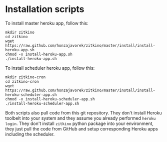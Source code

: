 
# Installation scripts

To install master heroku app, follow this:

    mkdir zitkino
    cd zitkino
    wget https://raw.github.com/honzajavorek/zitkino/master/install/install-heroku-app.sh
    chmod -x install-heroku-app.sh
    ./install-heroku-app.sh

To install scheduler heroku app, follow this:

    mkdir zitkino-cron
    cd zitkino-cron
    wget https://raw.github.com/honzajavorek/zitkino/master/install/install-heroku-scheduler-app.sh
    chmod -x install-heroku-scheduler-app.sh
    ./install-heroku-scheduler-app.sh

Both scripts also pull code from this git repository. They don't install Heroku toolbelt into your system and they assume you already performed `heroku login`. They don't install `zitkino` python package into your environment, they just pull the code from GitHub and setup corresponding Heroku apps including the scheduler.
